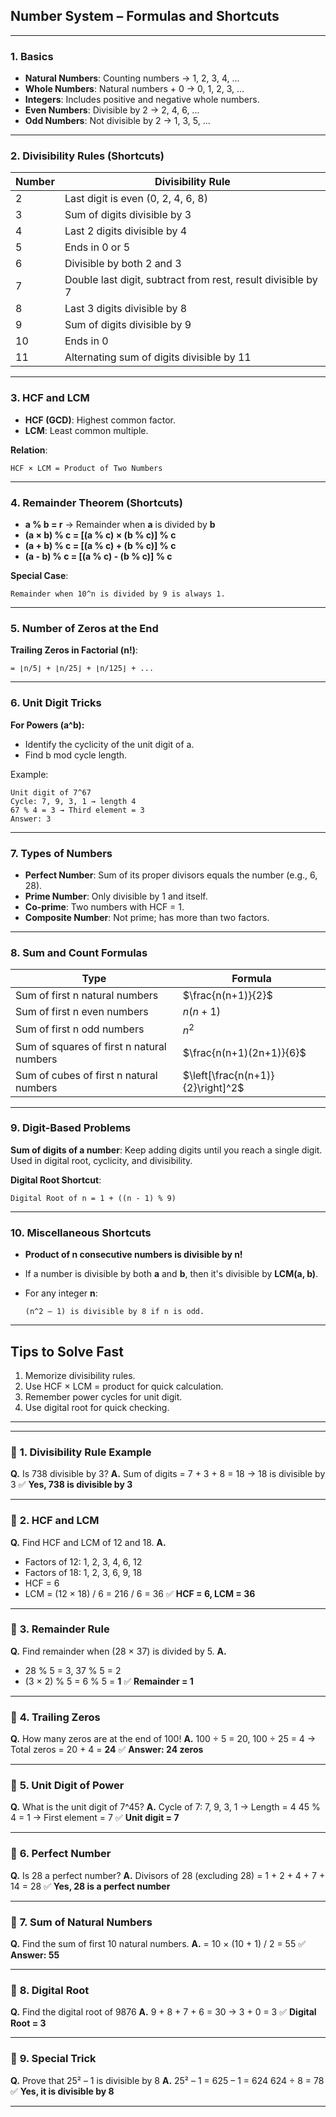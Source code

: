 ## **Number System – Formulas and Shortcuts**

---

### **1. Basics**

* **Natural Numbers**: Counting numbers → 1, 2, 3, 4, ...
* **Whole Numbers**: Natural numbers + 0 → 0, 1, 2, 3, ...
* **Integers**: Includes positive and negative whole numbers.
* **Even Numbers**: Divisible by 2 → 2, 4, 6, ...
* **Odd Numbers**: Not divisible by 2 → 1, 3, 5, ...

---

### **2. Divisibility Rules (Shortcuts)**

| Number | Divisibility Rule                                            |
| ------ | ------------------------------------------------------------ |
| 2      | Last digit is even (0, 2, 4, 6, 8)                           |
| 3      | Sum of digits divisible by 3                                 |
| 4      | Last 2 digits divisible by 4                                 |
| 5      | Ends in 0 or 5                                               |
| 6      | Divisible by both 2 and 3                                    |
| 7      | Double last digit, subtract from rest, result divisible by 7 |
| 8      | Last 3 digits divisible by 8                                 |
| 9      | Sum of digits divisible by 9                                 |
| 10     | Ends in 0                                                    |
| 11     | Alternating sum of digits divisible by 11                    |

---

### **3. HCF and LCM**

* **HCF (GCD)**: Highest common factor.
* **LCM**: Least common multiple.

**Relation**:

```
HCF × LCM = Product of Two Numbers
```

---

### **4. Remainder Theorem (Shortcuts)**

* **a % b = r** → Remainder when **a** is divided by **b**
* **(a × b) % c = \[(a % c) × (b % c)] % c**
* **(a + b) % c = \[(a % c) + (b % c)] % c**
* **(a - b) % c = \[(a % c) - (b % c)] % c**

**Special Case**:

```
Remainder when 10^n is divided by 9 is always 1.
```

---

### **5. Number of Zeros at the End**

**Trailing Zeros in Factorial (n!)**:

```
= ⌊n/5⌋ + ⌊n/25⌋ + ⌊n/125⌋ + ...
```

---

### **6. Unit Digit Tricks**

**For Powers (a^b):**

* Identify the cyclicity of the unit digit of a.
* Find b mod cycle length.

Example:

```
Unit digit of 7^67
Cycle: 7, 9, 3, 1 → length 4
67 % 4 = 3 → Third element = 3
Answer: 3
```

---

### **7. Types of Numbers**

* **Perfect Number**: Sum of its proper divisors equals the number (e.g., 6, 28).
* **Prime Number**: Only divisible by 1 and itself.
* **Co-prime**: Two numbers with HCF = 1.
* **Composite Number**: Not prime; has more than two factors.

---

### **8. Sum and Count Formulas**

| Type                                      | Formula                           |
| ----------------------------------------- | --------------------------------- |
| Sum of first n natural numbers            | $\frac{n(n+1)}{2}$                |
| Sum of first n even numbers               | $n(n+1)$                          |
| Sum of first n odd numbers                | $n^2$                             |
| Sum of squares of first n natural numbers | $\frac{n(n+1)(2n+1)}{6}$          |
| Sum of cubes of first n natural numbers   | $\left[\frac{n(n+1)}{2}\right]^2$ |

---

### **9. Digit-Based Problems**

**Sum of digits of a number**: Keep adding digits until you reach a single digit.
Used in digital root, cyclicity, and divisibility.

**Digital Root Shortcut**:

```
Digital Root of n = 1 + ((n - 1) % 9)
```

---

### **10. Miscellaneous Shortcuts**

* **Product of n consecutive numbers is divisible by n!**
* If a number is divisible by both **a** and **b**, then it's divisible by **LCM(a, b)**.
* For any integer **n**:

  ```
  (n^2 – 1) is divisible by 8 if n is odd.
  ```

---

## Tips to Solve Fast

1. Memorize divisibility rules.
2. Use HCF × LCM = product for quick calculation.
3. Remember power cycles for unit digit.
4. Use digital root for quick checking.

---

---

### 🔢 **1. Divisibility Rule Example**

**Q.** Is 738 divisible by 3?
**A.** Sum of digits = 7 + 3 + 8 = 18 → 18 is divisible by 3
✅ **Yes, 738 is divisible by 3**

---

### 🧮 **2. HCF and LCM**

**Q.** Find HCF and LCM of 12 and 18.
**A.**

* Factors of 12: 1, 2, 3, 4, 6, 12
* Factors of 18: 1, 2, 3, 6, 9, 18
* HCF = 6
* LCM = (12 × 18) / 6 = 216 / 6 = 36
  ✅ **HCF = 6, LCM = 36**

---

### 🔁 **3. Remainder Rule**

**Q.** Find remainder when (28 × 37) is divided by 5.
**A.**

* 28 % 5 = 3, 37 % 5 = 2
* (3 × 2) % 5 = 6 % 5 = **1**
  ✅ **Remainder = 1**

---

### 🧠 **4. Trailing Zeros**

**Q.** How many zeros are at the end of 100!
**A.**
100 ÷ 5 = 20, 100 ÷ 25 = 4
→ Total zeros = 20 + 4 = **24**
✅ **Answer: 24 zeros**

---

### 🧰 **5. Unit Digit of Power**

**Q.** What is the unit digit of 7^45?
**A.**
Cycle of 7: 7, 9, 3, 1 → Length = 4
45 % 4 = 1 → First element = 7
✅ **Unit digit = 7**

---

### 🔣 **6. Perfect Number**

**Q.** Is 28 a perfect number?
**A.** Divisors of 28 (excluding 28) = 1 + 2 + 4 + 7 + 14 = 28
✅ **Yes, 28 is a perfect number**

---

### 🔄 **7. Sum of Natural Numbers**

**Q.** Find the sum of first 10 natural numbers.
**A.**
\= 10 × (10 + 1) / 2 = 55
✅ **Answer: 55**

---

### 🧾 **8. Digital Root**

**Q.** Find the digital root of 9876
**A.**
9 + 8 + 7 + 6 = 30 → 3 + 0 = 3
✅ **Digital Root = 3**

---

### 📌 **9. Special Trick**

**Q.** Prove that 25² – 1 is divisible by 8
**A.**
25² – 1 = 625 – 1 = 624
624 ÷ 8 = 78
✅ **Yes, it is divisible by 8**

---


